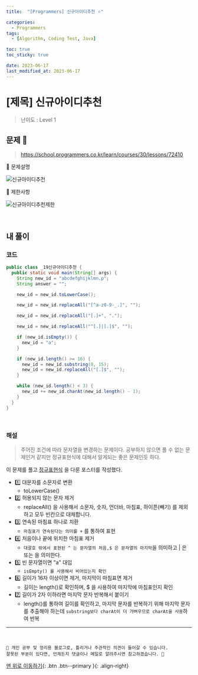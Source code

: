 ```yaml
---
title:  "[Programmers] 신규아이디추천 ⭐" 

categories:
  - Programmers
tags:
  - [Algorithm, Coding Test, Java]

toc: true
toc_sticky: true

date: 2023-06-17
last_modified_at: 2023-06-17
---
```


# [제목] 신규아이디추천

> 난이도 : Level 1

## 문제 🎯

> <https://school.programmers.co.kr/learn/courses/30/lessons/72410>

📢 문제설명

![신규아이디추천](https://github.com/hwet-j/hwet-j.github.io/assets/81364742/6883467c-3fcb-45a1-8e52-f83856414e03)

📢 제한사항

![신규아이디추천제한](https://github.com/hwet-j/hwet-j.github.io/assets/81364742/57cfc3c8-41e5-4c73-bbf3-1fec885b3e0c)


<br>

## 내 풀이

### 코드

```java
public class _19신규아이디추천 {
  public static void main(String[] args) {
    String new_id = "abcdefghijklmn.p";
    String answer = "";

    new_id = new_id.toLowerCase();

    new_id = new_id.replaceAll("[^a-z0-9-_.]", "");

    new_id = new_id.replaceAll("[.]+", ".");

    new_id = new_id.replaceAll("^[.]|[.]$", "");

    if (new_id.isEmpty()) {
      new_id = "a";
    }

    if (new_id.length() >= 16) {
      new_id = new_id.substring(0, 15);
      new_id = new_id.replaceAll("[.]$", "");
    }

    while (new_id.length() < 3) {
      new_id += new_id.charAt(new_id.length() - 1);
    }
  }
}

```

<br>

### 해설

> 주어진 조건에 따라 문자열을 변경하는 문제이다. 공부하지 않으면 풀 수 없는 문제인거 같지만 정규표현식에 대해서 알게되는 좋은 문제인듯 하다.

이 문제를 풀고 [정규표현식](https://hwet-j.github.io/java/various-functions/) 을 다룬 포스터를 작성했다.  

- 1️⃣ 대문자를 소문자로 변환
  - toLowerCase()
- 2️⃣ 허용되지 않는 문자 제거
  - replaceAll() 을 사용해서 소문자, 숫자, 언더바, 마침표, 하이픈(빼기) 를 제외하고 모두 빈칸으로 대체합니다. 
- 3️⃣ 연속된 마침표 하나로 치환
  - `마침표가 연속된다는 의미를 +` 를 통하여 표현
- 4️⃣ 처음이나 끝에 위치한 마침표 제거
  - `대괄호 밖에서 표현된 ^ 는 문자열의 처음,$ 은 문자열의 마지막`을 의미하고 \| 은 또는 을 의미한다.
- 5️⃣ 빈 문자열이면 "a" 대입
  - `isEmpty() 를 사용해서 비어있는지 확인`
- 6️⃣ 길이가 16자 이상이면 제거, 마지막이 마침표면 제거
  - 길이는 length()로 확인하며, $ 을 사용하여 마지막에 마침표인지 확인
- 7️⃣ 길이가 2자 이하라면 마지막 문자 반복해서 붙이기
  - length()를 통하여 길이를 확인하고, 마지막 문자를 반복하기 위해 마지막 문자를 추출해야 하는데 `substring보다 charAt이 더 가벼우므로 charAt을 사용`하여 반복


***

<br> 

    📢 개인 공부 및 정리용 블로그로, 틀리거나 주관적인 의견이 들어갈 수 있습니다.
    잘못된 부분이 있다면, 언제든지 댓글이나 메일로 알려주시면 참고하겠습니다. 🔔

[맨 위로 이동하기](#){: .btn .btn--primary }{: .align-right}

